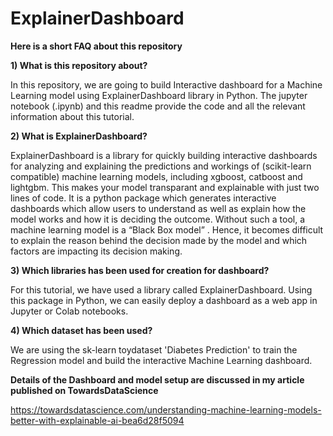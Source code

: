 # ExplainerDashboard

**Here is a short FAQ about this repository**

**1) What is this repository about?**

In this repository, we are going to build Interactive dashboard for a Machine Learning model using ExplainerDashboard library in Python.
The jupyter notebook (.ipynb) and this readme provide the code and all the relevant information about this tutorial.

**2) What is ExplainerDashboard?**

ExplainerDashboard is a library for quickly building interactive dashboards for analyzing and explaining the predictions and workings of (scikit-learn compatible) machine learning models, including xgboost, catboost and lightgbm. This makes your model transparant and explainable with just two lines of code. It is a python package which generates interactive dashboards which allow users to understand as well as explain how the model works and how it is deciding the outcome. Without such a tool, a machine learning model is a “Black Box model” . Hence, it becomes difficult to explain the reason behind the decision made by the model and which factors are impacting its decision making. 

**3) Which libraries has been used for creation for dashboard?**

For this tutorial, we have used a library called ExplainerDashboard. Using this package in Python, we can easily deploy a dashboard as a web app in Jupyter or Colab notebooks.

**4) Which dataset has been used?**

We are using the sk-learn toydataset 'Diabetes Prediction' to train the Regression model and build the interactive Machine Learning dashboard.

**Details of the Dashboard and model setup are discussed in my article published on TowardsDataScience**

https://towardsdatascience.com/understanding-machine-learning-models-better-with-explainable-ai-bea6d28f5094
